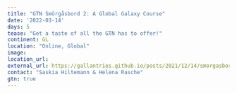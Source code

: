 ```yaml
---
title: "GTN Smörgåsbord 2: A Global Galaxy Course"
date: '2022-03-14'
days: 5
tease: "Get a taste of all the GTN has to offer!"
continent: GL
location: "Online, Global"
image:
location_url:
external_url: https://gallantries.github.io/posts/2021/12/14/smorgasbord2-tapas/
contact: "Saskia Hiltemann & Helena Rasche"
gtn: true
---
```

